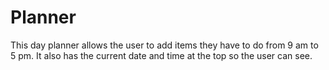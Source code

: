 # Planner
This day planner allows the user to add items they have to do from 9 am to 5 pm. It also has the current date and time at the top so the user can see. 
